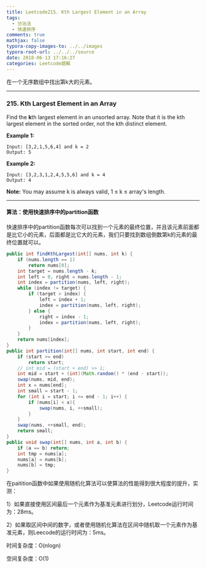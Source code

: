 ```yaml
---
title: Leetcode215. Kth Largest Element in an Array
tags:
  - 分治法
  - 快速排序
comments: true
mathjax: false
typora-copy-images-to: ../../images
typora-root-url: ../../../source
date: 2018-06-13 17:16:27
categories: Leetcode题解
---
```


在一个无序数组中找出第k大的元素。

<!-- more -->

---

### 215. Kth Largest Element in an Array

Find the **k**th largest element in an unsorted array. Note that it is the kth largest element in the sorted order, not the kth distinct element.

**Example 1:**

```
Input: [3,2,1,5,6,4] and k = 2
Output: 5
```

**Example 2:**

```
Input: [3,2,3,1,2,4,5,5,6] and k = 4
Output: 4
```

**Note:** 
You may assume k is always valid, 1 ≤ k ≤ array's length.

---

#### 算法：使用快速排序中的partition函数

快速排序中的partition函数每次可以找到一个元素的最终位置，并且该元素前面都是比它小的元素，后面都是比它大的元素，我们只要找到数组倒数第k的元素的最终位置就可以。

```java
public int findKthLargest(int[] nums, int k) {
    if (nums.length == 1)
        return nums[0];
    int target = nums.length - k;
    int left = 0, right = nums.length - 1;
    int index = partition(nums, left, right);
    while (index != target) {
        if (target > index) {
            left = index + 1;
            index = partition(nums, left, right);
        } else {
            right = index - 1;
            index = partition(nums, left, right);
        }
    }
    return nums[index];
}
public int partition(int[] nums, int start, int end) {
    if (start >= end)
        return start;
    // int mid = (start + end) >> 1;
    int mid = start + (int)(Math.random() * (end - start));
    swap(nums, mid, end);
    int x = nums[end];
    int small = start - 1;
    for (int i = start; i <= end - 1; i++) {
        if (nums[i] < x){
            swap(nums, i, ++small);
        }
    }
    swap(nums, ++small, end);
    return small;
}
public void swap(int[] nums, int a, int b) {
    if (a == b) return;
    int tmp = nums[a];
    nums[a] = nums[b];
    nums[b] = tmp;
}
```

在paitition函数中如果使用随机化算法可以使算法的性能得到很大程度的提升，实测：

1）如果直接使用区间最后一个元素作为基准元素进行划分，Leetcode运行时间为：28ms。

2）如果取区间中间的数字，或者使用随机化算法在区间中随机取一个元素作为基准元素，则Leecode的运行时间为：5ms。

时间复杂度：O(nlogn)

空间复杂度：O(1)